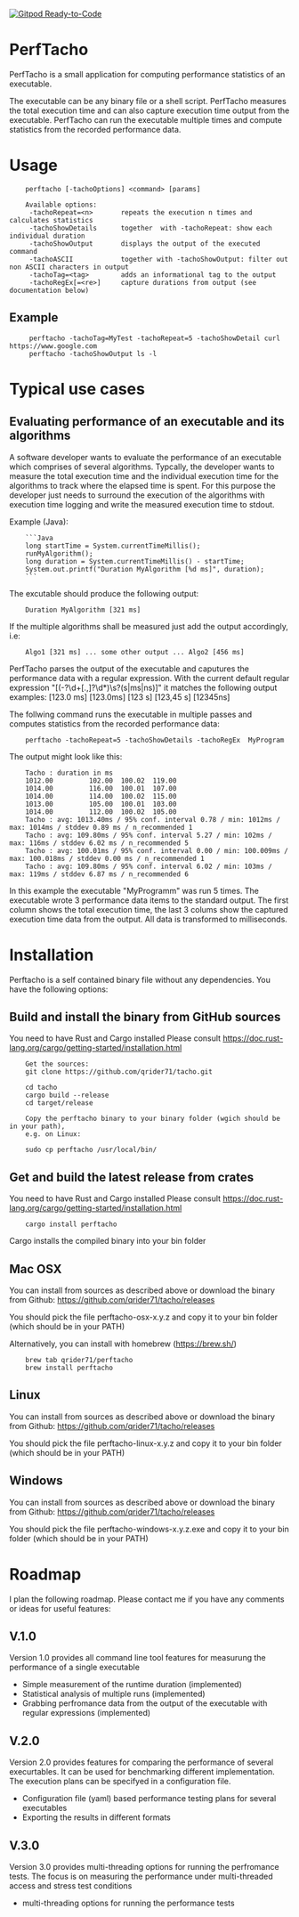 [![Gitpod Ready-to-Code](https://img.shields.io/badge/Gitpod-Ready--to--Code-blue?logo=gitpod)](https://gitpod.io/#https://github.com/qrider71/tacho) 

# PerfTacho

PerfTacho is a small application for computing performance statistics of an executable.

The executable can be any binary file or a shell script. PerfTacho measures the total execution
time and can also capture execution time output from the executable. PerfTacho can run the executable
multiple times and compute statistics from the recorded performance data.

# Usage

        perftacho [-tachoOptions] <command> [params]

        Available options:
         -tachoRepeat=<n>       repeats the execution n times and calculates statistics
         -tachoShowDetails      together  with -tachoRepeat: show each individual duration
         -tachoShowOutput       displays the output of the executed command
         -tachoASCII            together with -tachoShowOutput: filter out non ASCII characters in output
         -tachoTag=<tag>        adds an informational tag to the output
         -tachoRegEx[=<re>]     capture durations from output (see documentation below)

## Example

         perftacho -tachoTag=MyTest -tachoRepeat=5 -tachoShowDetail curl https://www.google.com 
         perftacho -tachoShowOutput ls -l

# Typical use cases

## Evaluating performance of an executable and its algorithms

A software developer wants to evaluate the performance of an executable which comprises of several algorithms.
Typcally, the developer wants to measure the total execution time and the individual execution time for the
algorithms to track where the elapsed time is spent. For this purpose the developer just needs to surround
the execution of the algorithms with execution time logging and write the measured execution time to stdout.

Example (Java):

        ```Java
        long startTime = System.currentTimeMillis();
        runMyAlgorithm();
        long duration = System.currentTimeMillis() - startTime;
        System.out.printf("Duration MyAlgorithm [%d ms]", duration);
        ```

The excutable should produce the following output:

        Duration MyAlgorithm [321 ms]

If the multiple algorithms shall be measured just add the output accordingly, i.e:

        Algo1 [321 ms] ... some other output ... Algo2 [456 ms]

PerfTacho parses the output of the executable and caputures the performance data with a regular
expression. With the current default regular expression "\[(\-?\d+[\.,]?\d*)\s?(s|ms|ns)\]"
it matches the following output examples:
        [123.0 ms] [123.0ms] [123 s] [123,45 s] [12345ns]

The follwing command runs the executable in multiple passes and computes statistics from the recorded
performance data:

        perftacho -tachoRepeat=5 -tachoShowDetails -tachoRegEx  MyProgram

The output might look like this:

        Tacho : duration in ms
        1012.00         102.00  100.02  119.00 
        1014.00         116.00  100.01  107.00 
        1014.00         114.00  100.02  115.00 
        1013.00         105.00  100.01  103.00 
        1014.00         112.00  100.02  105.00 
        Tacho : avg: 1013.40ms / 95% conf. interval 0.78 / min: 1012ms / max: 1014ms / stddev 0.89 ms / n_recommended 1
        Tacho : avg: 109.80ms / 95% conf. interval 5.27 / min: 102ms / max: 116ms / stddev 6.02 ms / n_recommended 5
        Tacho : avg: 100.01ms / 95% conf. interval 0.00 / min: 100.009ms / max: 100.018ms / stddev 0.00 ms / n_recommended 1
        Tacho : avg: 109.80ms / 95% conf. interval 6.02 / min: 103ms / max: 119ms / stddev 6.87 ms / n_recommended 6

In this example the executable "MyProgramm" was run 5 times. The executable wrote 3 performance data
items to the standard output. The first column shows the total execution time, the last 3 colums show
the captured execution time data from the output. All data is transformed to milliseconds.

# Installation

Perftacho is a self contained binary file without any dependencies. You have the following options:

## Build and install the binary from GitHub sources

You need to have Rust and Cargo installed
Please consult https://doc.rust-lang.org/cargo/getting-started/installation.html

        Get the sources:
        git clone https://github.com/qrider71/tacho.git

        cd tacho
        cargo build --release
        cd target/release

        Copy the perftacho binary to your binary folder (wgich should be in your path),
        e.g. on Linux:

        sudo cp perftacho /usr/local/bin/

## Get and build the latest release from crates

You need to have Rust and Cargo installed
Please consult https://doc.rust-lang.org/cargo/getting-started/installation.html

        cargo install perftacho

Cargo installs the compiled binary into your bin folder

## Mac OSX

You can install from sources as described above or download the binary from Github:
https://github.com/qrider71/tacho/releases

You should pick the file perftacho-osx-x.y.z and copy it to your bin folder (which should be in your PATH)

Alternatively, you can install with homebrew (https://brew.sh/)

        brew tab qrider71/perftacho
        brew install perftacho

## Linux

You can install from sources as described above or download the binary from Github:
https://github.com/qrider71/tacho/releases

You should pick the file perftacho-linux-x.y.z and copy it to your bin folder (which should be in your PATH)

## Windows

You can install from sources as described above or download the binary from Github:
https://github.com/qrider71/tacho/releases

You should pick the file perftacho-windows-x.y.z.exe and copy it to your bin folder (which should be in your PATH)

# Roadmap

I plan the following roadmap. Please contact me if you have any comments or ideas for useful features:

## V.1.0

Version 1.0 provides all command line tool features for measurung the performance of a single executable

- Simple measurement of the runtime duration (implemented)
- Statistical analysis of multiple runs (implemented)
- Grabbing perfromance data from the output of the executable with regular expressions (implemented)

## V.2.0

Version 2.0 provides features for comparing the performance of several execurtables. It can be used for benchmarking
different implementation. The execution plans can be specifyed in a configuration file.

- Configuration file (yaml) based performance testing plans for several executables
- Exporting the results in different formats

## V.3.0

Version 3.0 provides multi-threading options for running the perfromance tests. The focus is on measuring
the performance under multi-threaded access and stress test conditions

- multi-threading options for running the performance tests

